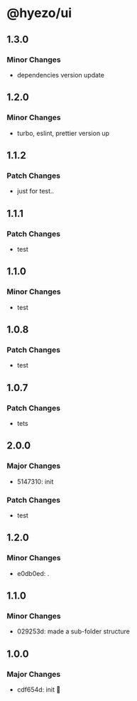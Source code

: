 # @hyezo/ui

## 1.3.0

### Minor Changes

- dependencies version update

## 1.2.0

### Minor Changes

- turbo, eslint, prettier version up

## 1.1.2

### Patch Changes

- just for test..

## 1.1.1

### Patch Changes

- test

## 1.1.0

### Minor Changes

- test

## 1.0.8

### Patch Changes

- test

## 1.0.7

### Patch Changes

- tets

## 2.0.0

### Major Changes

- 5147310: init

### Patch Changes

- test

## 1.2.0

### Minor Changes

- e0db0ed: .

## 1.1.0

### Minor Changes

- 029253d: made a sub-folder structure

## 1.0.0

### Major Changes

- cdf654d: init 🧤

